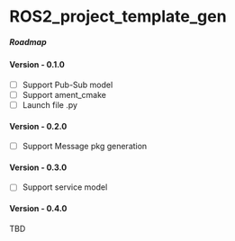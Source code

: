 # ROS2_project_template_gen

##### Roadmap

#### Version - 0.1.0
- [ ] Support Pub-Sub model
- [ ] Support ament_cmake
- [ ] Launch file .py

#### Version - 0.2.0
- [ ] Support Message pkg generation

#### Version - 0.3.0
- [ ] Support service model

#### Version - 0.4.0
TBD

